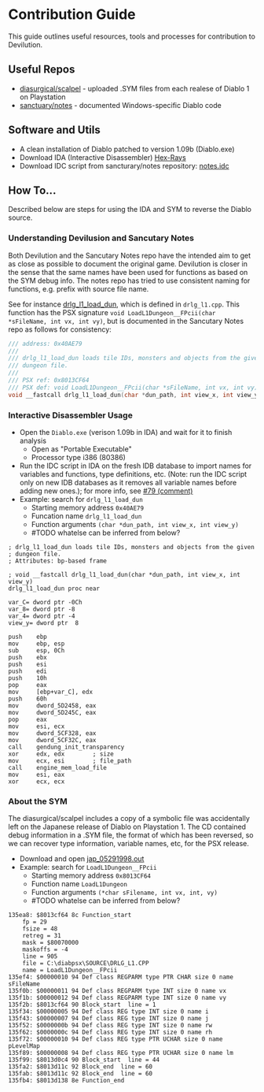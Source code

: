# Contribution Guide

This guide outlines useful resources, tools and processes for contribution to
Devilution.

## Useful Repos

* [diasurgical/scalpel](https://github.com/diasurgical/scalpel) - uploaded .SYM
  files from each realese of Diablo 1 on Playstation
* [sanctuary/notes](https://github.com/sanctuary/notes) - documented
  Windows-specific Diablo code

## Software and Utils

* A clean installation of Diablo patched to version 1.09b (Diablo.exe)
* Download IDA (Interactive Disassembler) [Hex-Rays](https://www.hex-rays.com/products/ida/support/download_freeware.shtml)
* Download IDC script from sancturary/notes repository: [notes.idc](http://sanctuary.github.io/notes/notes.idc)

## How To...

Described below are steps for using the IDA and SYM to reverse the Diablo
source.

### Understanding Devilusion and Sancutary Notes

Both Devilution and the Sancutary Notes repo have the intended aim to get as
close as possible to document the original game. Devilution is closer in the
sense that the same names have been used for functions as based on the SYM
debug info. The notes repo has tried to use consistent naming for functions,
e.g. prefix with source file name.

See for instance [drlg_l1_load_dun](http://sanctuary.github.io/notes/#function/drlg_l1_load_dun),
which is defined in `drlg_l1.cpp`. This function has the PSX signature
`void LoadL1Dungeon__FPcii(char *sFileName, int vx, int vy)`, but is documented
in the Sancutary Notes repo as follows for consistency:

```cpp
/// address: 0x40AE79
///
/// drlg_l1_load_dun loads tile IDs, monsters and objects from the given
/// dungeon file.
///
/// PSX ref: 0x8013CF64
/// PSX def: void LoadL1Dungeon__FPcii(char *sFileName, int vx, int vy)
void __fastcall drlg_l1_load_dun(char *dun_path, int view_x, int view_y);
```

### Interactive Disassembler Usage

* Open the `Diablo.exe` (verison 1.09b in IDA) and wait for it to finish
  analysis
  * Open as "Portable Executable"
  * Processor type i386 (80386)
* Run the IDC script in IDA on the fresh IDB database to import names for
  variables and functions, type definitions, etc. (Note: run the IDC script
  only on new IDB databases as it removes all variable names before adding new
  ones.); for more info, see [#79 (comment)](https://github.com/diasurgical/devilution/pull/79#issuecomment-400536087)
* Example: search for `drlg_l1_load_dun`
  * Starting memory address `0x40AE79`
  * Funcation name `drlg_l1_load_dun`
  * Function arguments `(char *dun_path, int view_x, int view_y)`
  * #TODO whatelse can be inferred from below?

```
; drlg_l1_load_dun loads tile IDs, monsters and objects from the given
; dungeon file.
; Attributes: bp-based frame

; void __fastcall drlg_l1_load_dun(char *dun_path, int view_x, int view_y)
drlg_l1_load_dun proc near

var_C= dword ptr -0Ch
var_8= dword ptr -8
var_4= dword ptr -4
view_y= dword ptr  8

push    ebp
mov     ebp, esp
sub     esp, 0Ch
push    ebx
push    esi
push    edi
push    10h
pop     eax
mov     [ebp+var_C], edx
push    60h
mov     dword_5D2458, eax
mov     dword_5D245C, eax
pop     eax
mov     esi, ecx
mov     dword_5CF328, eax
mov     dword_5CF32C, eax
call    gendung_init_transparency
xor     edx, edx        ; size
mov     ecx, esi        ; file_path
call    engine_mem_load_file
mov     esi, eax
xor     ecx, ecx
```

### About the SYM

The diasurgical/scalpel includes a copy of a symbolic file was accidentally
left on the Japanese release of Diablo on Playstation 1. The CD contained debug
information in a .SYM file, the format of which has been reversed, so we can
recover type information, variable names, etc, for the PSX release.

* Download and open [jap_05291998.out](https://raw.githubusercontent.com/diasurgical/scalpel/master/psx/symbols/jap_05291998.out)
* Example: search for `LoadL1Dungeon__FPcii`
  * Starting memory address `0x8013CF64`
  * Function name `LoadL1Dungeon`
  * Function arguments `(*char sFilename, int vx, int, vy)`
  * #TODO whatelse can be inferred from below?

```
135ea8: $8013cf64 8c Function_start
    fp = 29
    fsize = 48
    retreg = 31
    mask = $80070000
    maskoffs = -4
    line = 905
    file = C:\diabpsx\SOURCE\DRLG_L1.CPP
    name = LoadL1Dungeon__FPcii
135ef4: $00000010 94 Def class REGPARM type PTR CHAR size 0 name sFileName
135f0b: $00000011 94 Def class REGPARM type INT size 0 name vx
135f1b: $00000012 94 Def class REGPARM type INT size 0 name vy
135f2b: $8013cf64 90 Block_start  line = 1
135f34: $00000005 94 Def class REG type INT size 0 name i
135f43: $00000007 94 Def class REG type INT size 0 name j
135f52: $0000000b 94 Def class REG type INT size 0 name rw
135f62: $0000000c 94 Def class REG type INT size 0 name rh
135f72: $00000010 94 Def class REG type PTR UCHAR size 0 name pLevelMap
135f89: $00000008 94 Def class REG type PTR UCHAR size 0 name lm
135f99: $8013d0c4 90 Block_start  line = 44
135fa2: $8013d11c 92 Block_end  line = 60
135fab: $8013d11c 92 Block_end  line = 60
135fb4: $8013d138 8e Function_end
```
